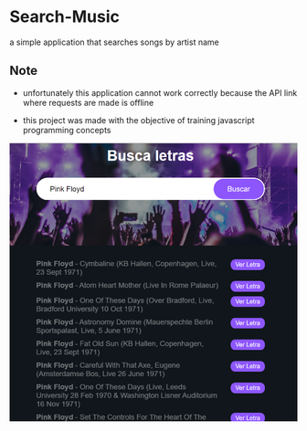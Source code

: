 # Search-Music
a simple application that searches songs by artist name


## Note

- unfortunately this application cannot work correctly because the API link where requests are made is offline

- this project was made with the objective of training javascript programming concepts

![alt text](https://github.com/i-Lucas/Search-Music/blob/main/img/1.png)